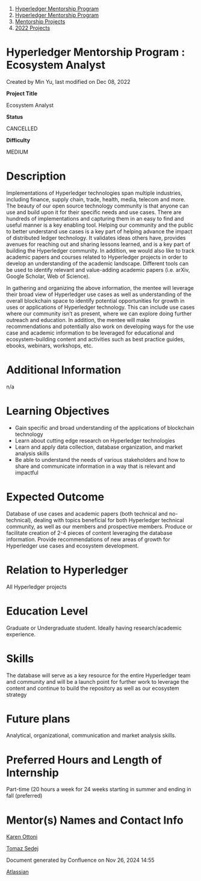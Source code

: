 1. [Hyperledger Mentorship Program](index.html)
2. [Hyperledger Mentorship Program](Hyperledger-Mentorship-Program_21954571.html)
3. [Mentorship Projects](Mentorship-Projects_21954604.html)
4. [2022 Projects](2022-Projects_21954800.html)

# Hyperledger Mentorship Program : Ecosystem Analyst

Created by Min Yu, last modified on Dec 08, 2022

**Project Title**

Ecosystem Analyst

**Status**

CANCELLED

**Difficulty**

MEDIUM  

# Description

Implementations of Hyperledger technologies span multiple industries, including finance, supply chain, trade, health, media, telecom and more. The beauty of our open source technology community is that anyone can use and build upon it for their specific needs and use cases. There are hundreds of implementations and capturing them in an easy to find and useful manner is a key enabling tool. Helping our community and the public to better understand use cases is a key part of helping advance the impact of distributed ledger technology. It validates ideas others have, provides avenues for reaching out and sharing lessons learned, and is a key part of building the Hyperledger community. In addition, we would also like to track academic papers and courses related to Hyperledger projects in order to develop an understanding of the academic landscape. Different tools can be used to identify relevant and value-adding academic papers (i.e. arXiv, Google Scholar, Web of Science). 

In gathering and organizing the above information, the mentee will leverage their broad view of Hyperledger use cases as well as understanding of the overall blockchain space to identify potential opportunities for growth in uses or applications of Hyperledger technology. This can include use cases where our community isn’t as present, where we can explore doing further outreach and education. In addition, the mentee will make recommendations and potentially also work on developing ways for the use case and academic information to be leveraged for educational and ecosystem-building content and activities such as best practice guides, ebooks, webinars, workshops, etc.

# Additional Information

n/a

# Learning Objectives

- Gain specific and broad understanding of the applications of blockchain technology
- Learn about cutting edge research on Hyperledger technologies
- Learn and apply data collection, database organization, and market analysis skills
- Be able to understand the needs of various stakeholders and how to share and communicate information in a way that is relevant and impactful

# Expected Outcome

Database of use cases and academic papers (both technical and no-technical), dealing with topics beneficial for both Hyperledger technical community, as well as our members and prospective members. Produce or facilitate creation of 2-4 pieces of content leveraging the database information. Provide recommendations of new areas of growth for Hyperledger use cases and ecosystem development.

# Relation to Hyperledger

All Hyperledger projects

# Education Level

Graduate or Undergraduate student. Ideally having research/academic experience.

# Skills

The database will serve as a key resource for the entire Hyperledger team and community and will be a launch point for further work to leverage the content and continue to build the repository as well as our ecosystem strategy

# Future plans

Analytical, organizational, communication and market analysis skills. 

# Preferred Hours and Length of Internship

Part-time (20 hours a week for 24 weeks starting in summer and ending in fall (preferred)

# Mentor(s) Names and Contact Info

[Karen Ottoni](https://lf-hyperledger.atlassian.net/wiki/people/712020:b91a9879-c835-4217-a2e7-e13c7e529f5b?ref=confluence)

[Tomaz Sedej](https://lf-hyperledger.atlassian.net/wiki/people/63484b598bb342276b51af8e?ref=confluence)

Document generated by Confluence on Nov 26, 2024 14:55

[Atlassian](http://www.atlassian.com/)
